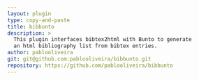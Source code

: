 ```yaml
---
layout: plugin
type: copy-and-paste
title: bibbunto
description: >
  This plugin interfaces bibtex2html with Bunto to generate
  an html bibliography list from bibtex entries.
author: pablooliveira
git: git@github.com:pablooliveira/bibbunto.git
repository: https://github.com/pablooliveira/bibbunto
---
```

